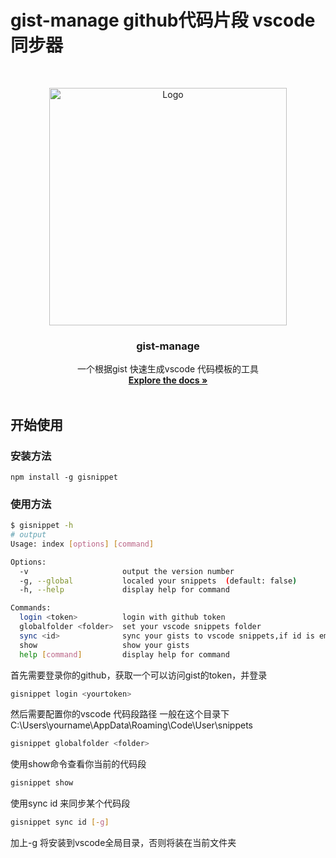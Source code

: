 # gist-manage github代码片段 vscode同步器
<br />
<p align="center">
 <a href="https://github.com/legenself/gist-manage">
 <img src="image/usage.png" alt="Logo" height="380">
 </a>
 <h3 align="center">gist-manage</h3>
 <p align="center">
 一个根据gist 快速生成vscode 代码模板的工具
 <br />
 <a href="https://github.com/legenself/gisnippet"><strong>Explore the docs »</strong></a>
 <br />
 <br />
 <!-- <a href="https://github.com/othneildrew/Best-README-Template">View Demo</a>
 ·
 <a href="https://github.com/othneildrew/Best-README-Template/issues">Report Bug</a>
 ·
 <a href="https://github.com/othneildrew/Best-README-Template/issues">Request Feature</a>-->
 </p>
</p>


## 开始使用

### 安装方法
```
npm install -g gisnippet
```
### 使用方法
```bash
$ gisnippet -h
# output
Usage: index [options] [command]

Options:
  -v                     output the version number
  -g, --global           localed your snippets  (default: false)
  -h, --help             display help for command

Commands:
  login <token>          login with github token
  globalfolder <folder>  set your vscode snippets folder
  sync <id>              sync your gists to vscode snippets,if id is empty,mg will sync all your gists
  show                   show your gists
  help [command]         display help for command
```

首先需要登录你的github，获取一个可以访问gist的token，并登录

```bash
gisnippet login <yourtoken>
```

然后需要配置你的vscode 代码段路径
一般在这个目录下 C:\Users\yourname\AppData\Roaming\Code\User\snippets

```bash
gisnippet globalfolder <folder>
```

使用show命令查看你当前的代码段
```bash
gisnippet show
```

使用sync id 来同步某个代码段
```bash
gisnippet sync id [-g]
```
加上-g 将安装到vscode全局目录，否则将装在当前文件夹






[contributors-shield]: https://img.shields.io/github/contributors/legenself/gisnippet.svg?style=flat-square
[contributors-url]: https://github.com/legenself/gisnippet/graphs/contributors
[forks-shield]: https://img.shields.io/github/forks/legenself/gisnippet.svg?style=flat-square
[forks-url]: https://github.com/legenself/gisnippet/network/members
[stars-shield]: https://img.shields.io/github/stars/legenself/gisnippet.svg?style=flat-square
[stars-url]: https://github.com/legenself/gisnippet/stargazers
[issues-shield]: https://img.shields.io/github/issues/legenself/gisnippet.svg?style=flat-square
[issues-url]: https://github.com/legenself/gisnippet/issues


